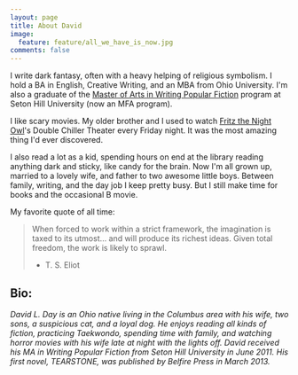 ```yaml
---
layout: page
title: About David
image:
  feature: feature/all_we_have_is_now.jpg
comments: false
---
```


I write dark fantasy, often with a heavy helping of religious symbolism. I hold a BA in English, Creative Writing, and an MBA from Ohio University. I'm also a graduate of the [Master of Arts in Writing Popular Fiction](http://www.setonhill.edu/academics/fiction/index.cfm) program at Seton Hill University (now an MFA program).

I like scary movies. My older brother and I used to watch [Fritz the Night Owl](http://www.fritzlives.com/)'s Double Chiller Theater every Friday night. It was the most amazing thing I'd ever discovered.

I also read a lot as a kid, spending hours on end at the library reading anything dark and sticky, like candy for the brain. Now I'm all grown up, married to a lovely wife, and father to two awesome little boys. Between family, writing, and the day job I keep pretty busy. But I still make time for books and the occasional B movie.

My favorite quote of all time:

> When forced to work within a strict framework, the imagination is taxed to its
> utmost… and will produce its richest ideas. Given total freedom, the work is
> likely to sprawl.
> - T. S. Eliot

## Bio:

*David L. Day is an Ohio native living in the Columbus area with his wife, two sons, a suspicious cat, and a loyal dog. He enjoys reading all kinds of fiction, practicing Taekwondo, spending time with family, and watching horror movies with his wife late at night with the lights off. David received his MA in Writing Popular Fiction from Seton Hill University in June 2011. His first novel, TEARSTONE, was published by Belfire Press in March 2013.*
